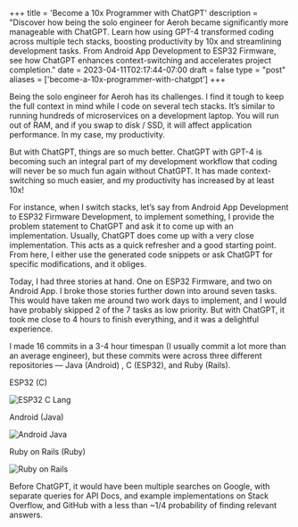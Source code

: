 +++
title = 'Become a 10x Programmer with ChatGPT'
description = "Discover how being the solo engineer for Aeroh became significantly more manageable with ChatGPT. Learn how using GPT-4 transformed coding across multiple tech stacks, boosting productivity by 10x and streamlining development tasks. From Android App Development to ESP32 Firmware, see how ChatGPT enhances context-switching and accelerates project completion."
date = 2023-04-11T02:17:44-07:00
draft = false
type = "post"
aliases = ['become-a-10x-programmer-with-chatgpt']
+++

Being the solo engineer for Aeroh has its challenges. I find it tough to keep the full context in mind while I code on several tech stacks. It’s similar to running hundreds of microservices on a development laptop. You will run out of RAM, and if you swap to disk / SSD, it will affect application performance. In my case, my productivity.

But with ChatGPT, things are so much better. ChatGPT with GPT-4 is becoming such an integral part of my development workflow that coding will never be so much fun again without ChatGPT. It has made context-switching so much easier, and my productivity has increased by at least 10x!

For instance, when I switch stacks, let’s say from Android App Development to ESP32 Firmware Development, to implement something, I provide the problem statement to ChatGPT and ask it to come up with an implementation. Usually, ChatGPT does come up with a very close implementation. This acts as a quick refresher and a good starting point. From here, I either use the generated code snippets or ask ChatGPT for specific modifications, and it obliges.

Today, I had three stories at hand. One on ESP32 Firmware, and two on Android App. I broke those stories further down into around seven tasks. This would have taken me around two work days to implement, and I would have probably skipped 2 of the 7 tasks as low priority. But with ChatGPT, it took me close to 4 hours to finish everything, and it was a delightful experience.

I made 16 commits in a 3-4 hour timespan (I usually commit a lot more than an average engineer), but these commits were across three different repositories — Java (Android) , C (ESP32), and Ruby (Rails).

ESP32 (C)

![ESP32 C Lang](/posts/images/become-a-10x-programmer-with-chatgpt/esp32-clang.png)

Android (Java)

![Android Java](/posts/images/become-a-10x-programmer-with-chatgpt/android-java.png)

Ruby on Rails (Ruby)

![Ruby on Rails](/posts/images/become-a-10x-programmer-with-chatgpt/ruby-on-rails.png)

Before ChatGPT, it would have been multiple searches on Google, with separate queries for API Docs, and example implementations on Stack Overflow, and GitHub with a less than ~1/4 probability of finding relevant answers.
